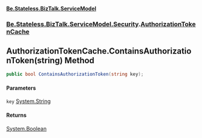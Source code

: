 #### [Be.Stateless.BizTalk.ServiceModel](README.md 'README')
### [Be.Stateless.BizTalk.ServiceModel.Security](Be.Stateless.BizTalk.ServiceModel.Security.md 'Be.Stateless.BizTalk.ServiceModel.Security').[AuthorizationTokenCache](AuthorizationTokenCache.md 'Be.Stateless.BizTalk.ServiceModel.Security.AuthorizationTokenCache')

## AuthorizationTokenCache.ContainsAuthorizationToken(string) Method

```csharp
public bool ContainsAuthorizationToken(string key);
```
#### Parameters

<a name='Be.Stateless.BizTalk.ServiceModel.Security.AuthorizationTokenCache.ContainsAuthorizationToken(string).key'></a>

`key` [System.String](https://docs.microsoft.com/en-us/dotnet/api/System.String 'System.String')

#### Returns
[System.Boolean](https://docs.microsoft.com/en-us/dotnet/api/System.Boolean 'System.Boolean')